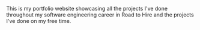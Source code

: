 This is my portfolio website showcasing all the projects I've done throughout my software engineering career in Road to Hire and the projects I've done on my free time.
